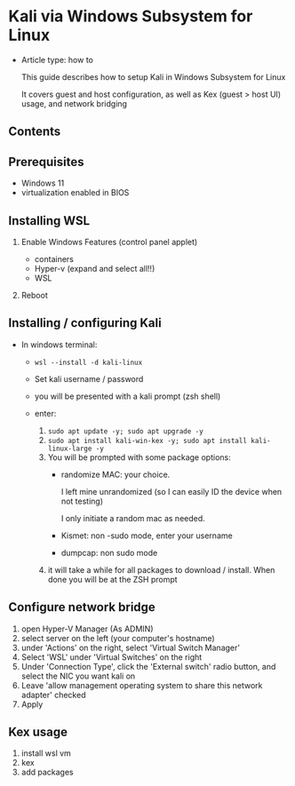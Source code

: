 # Kali via Windows Subsystem for Linux

- Article type: how to

    This guide describes how to setup Kali in Windows Subsystem for Linux

    It covers guest and host configuration, as well as Kex (guest > host UI) usage, and network bridging

## Contents

## Prerequisites

- Windows 11
- virtualization enabled in BIOS

## Installing WSL

1. Enable Windows Features (control panel applet)

    - containers
    - Hyper-v (expand and select all!!)
    - WSL

2. Reboot

## Installing / configuring Kali

- In windows terminal:

  - `wsl --install -d kali-linux`
  - Set kali username / password
  - you will be presented with a kali prompt (zsh shell)
  - enter:

    1. `sudo apt update -y; sudo apt upgrade -y`
    2. `sudo apt install kali-win-kex -y; sudo apt install kali-linux-large -y`
    3. You will be prompted with some package options:
        - randomize MAC: your choice.

            I left mine unrandomized (so I can easily ID the device when not testing)

            I only initiate a random mac as needed.

        - Kismet: non -sudo mode, enter your username
        - dumpcap: non sudo mode
    4. it will take a while for all packages to download / install. When done you will be at the ZSH prompt

## Configure network bridge

1. open Hyper-V Manager (As ADMIN)
2. select server on the left (your computer's hostname)
3. under 'Actions' on the right, select 'Virtual Switch Manager'
4. Select 'WSL' under 'Virtual Switches' on the right
5. Under 'Connection Type', click the 'External switch' radio button, and select the NIC you want kali on
6. Leave 'allow management operating system to share this network adapter' checked
7. Apply

## Kex usage

1. install wsl vm
2. kex
3. add packages
